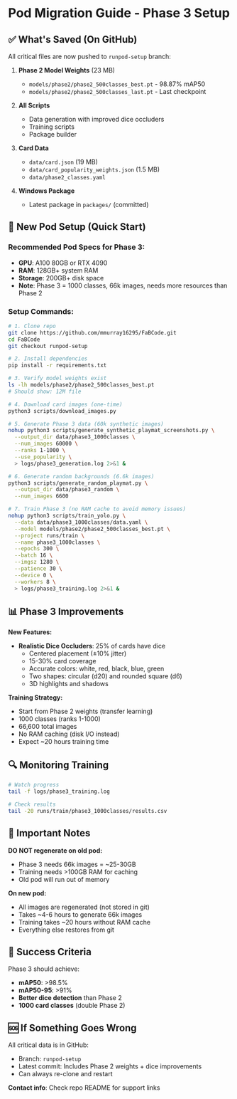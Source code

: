 # Pod Migration Guide - Phase 3 Setup

## ✅ What's Saved (On GitHub)

All critical files are now pushed to `runpod-setup` branch:

1. **Phase 2 Model Weights** (23 MB)
   - `models/phase2/phase2_500classes_best.pt` - 98.87% mAP50
   - `models/phase2/phase2_500classes_last.pt` - Last checkpoint

2. **All Scripts**
   - Data generation with improved dice occluders
   - Training scripts
   - Package builder

3. **Card Data**
   - `data/card.json` (19 MB)
   - `data/card_popularity_weights.json` (1.5 MB)
   - `data/phase2_classes.yaml`

4. **Windows Package**
   - Latest package in `packages/` (committed)

## 🚀 New Pod Setup (Quick Start)

### Recommended Pod Specs for Phase 3:
- **GPU**: A100 80GB or RTX 4090
- **RAM**: 128GB+ system RAM
- **Storage**: 200GB+ disk space
- **Note**: Phase 3 = 1000 classes, 66k images, needs more resources than Phase 2

### Setup Commands:

```bash
# 1. Clone repo
git clone https://github.com/mmurray16295/FaBCode.git
cd FaBCode
git checkout runpod-setup

# 2. Install dependencies
pip install -r requirements.txt

# 3. Verify model weights exist
ls -lh models/phase2/phase2_500classes_best.pt
# Should show: 12M file

# 4. Download card images (one-time)
python3 scripts/download_images.py

# 5. Generate Phase 3 data (60k synthetic images)
nohup python3 scripts/generate_synthetic_playmat_screenshots.py \
  --output_dir data/phase3_1000classes \
  --num_images 60000 \
  --ranks 1-1000 \
  --use_popularity \
  > logs/phase3_generation.log 2>&1 &

# 6. Generate random backgrounds (6.6k images)
python3 scripts/generate_random_playmat.py \
  --output_dir data/phase3_random \
  --num_images 6600

# 7. Train Phase 3 (no RAM cache to avoid memory issues)
nohup python3 scripts/train_yolo.py \
  --data data/phase3_1000classes/data.yaml \
  --model models/phase2/phase2_500classes_best.pt \
  --project runs/train \
  --name phase3_1000classes \
  --epochs 300 \
  --batch 16 \
  --imgsz 1280 \
  --patience 30 \
  --device 0 \
  --workers 8 \
  > logs/phase3_training.log 2>&1 &
```

## 📊 Phase 3 Improvements

**New Features:**
- **Realistic Dice Occluders**: 25% of cards have dice
  - Centered placement (±10% jitter)
  - 15-30% card coverage
  - Accurate colors: white, red, black, blue, green
  - Two shapes: circular (d20) and rounded square (d6)
  - 3D highlights and shadows

**Training Strategy:**
- Start from Phase 2 weights (transfer learning)
- 1000 classes (ranks 1-1000)
- 66,600 total images
- No RAM caching (disk I/O instead)
- Expect ~20 hours training time

## 🔍 Monitoring Training

```bash
# Watch progress
tail -f logs/phase3_training.log

# Check results
tail -20 runs/train/phase3_1000classes/results.csv
```

## 💾 Important Notes

**DO NOT regenerate on old pod:**
- Phase 3 needs 66k images = ~25-30GB
- Training needs >100GB RAM for caching
- Old pod will run out of memory

**On new pod:**
- All images are regenerated (not stored in git)
- Takes ~4-6 hours to generate 66k images
- Training takes ~20 hours without RAM cache
- Everything else restores from git

## 🎯 Success Criteria

Phase 3 should achieve:
- **mAP50**: >98.5%
- **mAP50-95**: >91%
- **Better dice detection** than Phase 2
- **1000 card classes** (double Phase 2)

## 🆘 If Something Goes Wrong

All critical data is in GitHub:
- Branch: `runpod-setup`
- Latest commit: Includes Phase 2 weights + dice improvements
- Can always re-clone and restart

**Contact info**: Check repo README for support links
